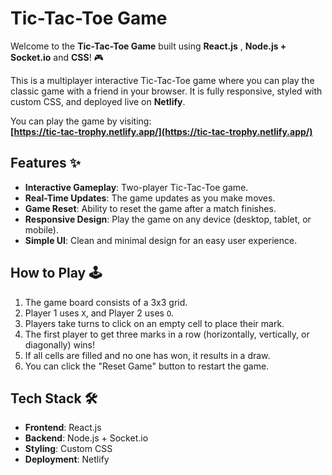 # Tic-Tac-Toe Game

Welcome to the **Tic-Tac-Toe Game** built using **React.js** , **Node.js + Socket.io** and **CSS**! 🎮

This is a multiplayer interactive Tic-Tac-Toe game where you can play the classic game with a friend in your browser. It is fully responsive, styled with custom CSS, and deployed live on **Netlify**.

You can play the game by visiting:  
**[https://tic-tac-trophy.netlify.app/](https://tic-tac-trophy.netlify.app/)**

## Features ✨

- **Interactive Gameplay**: Two-player Tic-Tac-Toe game.
- **Real-Time Updates**: The game updates as you make moves.
- **Game Reset**: Ability to reset the game after a match finishes.
- **Responsive Design**: Play the game on any device (desktop, tablet, or mobile).
- **Simple UI**: Clean and minimal design for an easy user experience.

## How to Play 🕹️

1. The game board consists of a 3x3 grid.
2. Player 1 uses `X`, and Player 2 uses `O`.
3. Players take turns to click on an empty cell to place their mark.
4. The first player to get three marks in a row (horizontally, vertically, or diagonally) wins!
5. If all cells are filled and no one has won, it results in a draw.
6. You can click the "Reset Game" button to restart the game.

## Tech Stack 🛠️

- **Frontend**: React.js
- **Backend**: Node.js + Socket.io
- **Styling**: Custom CSS
- **Deployment**: Netlify

